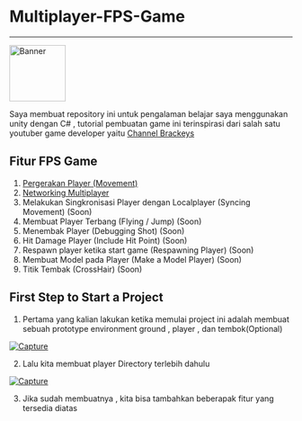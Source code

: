 # Multiplayer-FPS-Game
<hr>
<a href="https://ibb.co/tKKkj19"><img src="https://i.ibb.co/2hhmVpT/Banner.jpg" style="width:100px; margin-left:auto; margin-right:auto;" alt="Banner" border="0"></a>


Saya membuat repository ini untuk pengalaman belajar saya menggunakan unity dengan C# , tutorial pembuatan game ini terinspirasi dari salah satu youtuber game developer yaitu [Channel Brackeys](https://www.youtube.com/user/Brackeys)

## Fitur FPS Game
  1. [Pergerakan Player (Movement)](https://github.com/RizalFIrdaus/Multiplayer-FPS-Game/tree/Movement-Player)
  2. [Networking Multiplayer](https://github.com/RizalFIrdaus/Multiplayer-FPS-Game/tree/Networking)
  3. Melakukan Singkronisasi Player dengan Localplayer (Syncing Movement) (Soon)
  4. Membuat Player Terbang (Flying / Jump) (Soon)
  5. Menembak Player (Debugging Shot) (Soon)
  6. Hit Damage Player (Include Hit Point) (Soon)
  7. Respawn player ketika start game (Respawning Player) (Soon)
  8. Membuat Model pada Player (Make a Model Player) (Soon)
  9. Titik Tembak (CrossHair) (Soon)
  
## First Step to Start a Project

  1. Pertama yang kalian lakukan ketika memulai project ini adalah membuat sebuah prototype environment  ground , player , dan tembok(Optional)
  
  <a href="https://imgbb.com/"><img src="https://i.ibb.co/MfPDgYt/Capture.jpg" alt="Capture" border="0"></a>
  
  2. Lalu kita membuat player Directory terlebih dahulu
  
  <a href="https://imgbb.com/"><img src="https://i.ibb.co/mzxSwhn/Capture.jpg" alt="Capture" border="0"></a>

  3. Jika sudah membuatnya , kita bisa tambahkan beberapak fitur yang tersedia diatas
